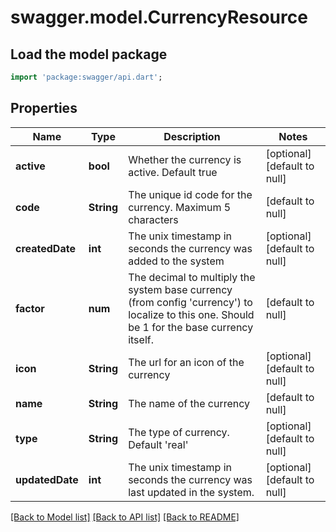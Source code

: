 # swagger.model.CurrencyResource

## Load the model package
```dart
import 'package:swagger/api.dart';
```

## Properties
Name | Type | Description | Notes
------------ | ------------- | ------------- | -------------
**active** | **bool** | Whether the currency is active. Default true | [optional] [default to null]
**code** | **String** | The unique id code for the currency. Maximum 5 characters | [default to null]
**createdDate** | **int** | The unix timestamp in seconds the currency was added to the system | [optional] [default to null]
**factor** | **num** | The decimal to multiply the system base currency (from config &#39;currency&#39;) to localize to this one. Should be 1 for the base currency itself. | [default to null]
**icon** | **String** | The url for an icon of the currency | [optional] [default to null]
**name** | **String** | The name of the currency | [default to null]
**type** | **String** | The type of currency. Default &#39;real&#39; | [optional] [default to null]
**updatedDate** | **int** | The unix timestamp in seconds the currency was last updated in the system. | [optional] [default to null]

[[Back to Model list]](../README.md#documentation-for-models) [[Back to API list]](../README.md#documentation-for-api-endpoints) [[Back to README]](../README.md)


